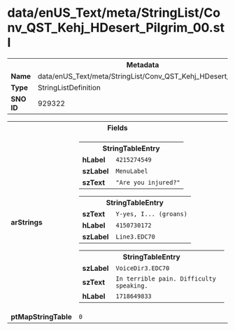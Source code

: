 <h1>data/enUS_Text/meta/StringList/Conv_QST_Kehj_HDesert_Pilgrim_00.stl</h1><table><tr><th colspan="100%">Metadata</th></tr><tr><td><b>Name</b></td><td>data/enUS_Text/meta/StringList/Conv_QST_Kehj_HDesert_Pilgrim_00.stl</td></tr><tr><td><b>Type</b></td><td>StringListDefinition</td></tr><tr><td><b>SNO ID</b></td><td>929322</td></tr></table>

<table><tr><th colspan="100%">Fields</th></tr><tr><td><b>arStrings</b></td><td><table><tr><th colspan="100%">StringTableEntry</th></tr><tr><td><b>hLabel</b></td><td><code>4215274549</code></td></tr><tr><td><b>szLabel</b></td><td><code>MenuLabel</code></td></tr><tr><td><b>szText</b></td><td><code>"Are you injured?"</code></td></tr></table>


<table><tr><th colspan="100%">StringTableEntry</th></tr><tr><td><b>szText</b></td><td><code>Y-yes, I... (groans)</code></td></tr><tr><td><b>hLabel</b></td><td><code>4150730172</code></td></tr><tr><td><b>szLabel</b></td><td><code>Line3.EDC70</code></td></tr></table>


<table><tr><th colspan="100%">StringTableEntry</th></tr><tr><td><b>szLabel</b></td><td><code>VoiceDir3.EDC70</code></td></tr><tr><td><b>szText</b></td><td><code>In terrible pain. Difficulty speaking.</code></td></tr><tr><td><b>hLabel</b></td><td><code>1718649833</code></td></tr></table>


</td></tr><tr><td><b>ptMapStringTable</b></td><td><code>0</code></td></tr></table>

